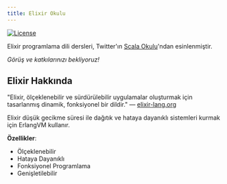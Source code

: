 ```yaml
---
title: Elixir Okulu
---
```


[![License](//img.shields.io/badge/license-MIT-brightgreen.svg)](http://opensource.org/licenses/MIT)

Elixir programlama dili dersleri, Twitter'ın [Scala Okulu](http://twitter.github.io/scala_school/)'ndan esinlenmiştir.

_Görüş ve katkılarınızı bekliyoruz!_

## Elixir Hakkında

"Elixir, ölçeklenebilir ve sürdürülebilir uygulamalar oluşturmak için tasarlanmış dinamik, fonksiyonel bir dildir." — [elixir-lang.org](http://elixir-lang.org/)

Elixir düşük gecikme süresi ile dağıtık ve hataya dayanıklı sistemleri kurmak için ErlangVM kullanır.

__Özellikler__:

+ Ölçeklenebilir
+ Hataya Dayanıklı
+ Fonksiyonel Programlama
+ Genişletilebilir
